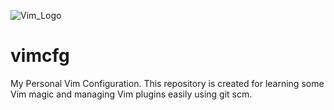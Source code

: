 ![Vim_Logo](https://www.agnosticdev.com/sites/default/files/styles/retina_image/public/2016-01/vim2_0.jpg?itok=Lvmw33li)

# vimcfg

My Personal Vim Configuration. This repository is created for learning some Vim magic and managing Vim plugins easily using git scm.
